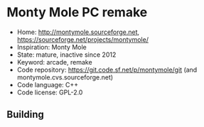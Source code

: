 # Monty Mole PC remake

- Home: http://montymole.sourceforge.net, https://sourceforge.net/projects/montymole/
- Inspiration: Monty Mole
- State: mature, inactive since 2012
- Keyword: arcade, remake
- Code repository: https://git.code.sf.net/p/montymole/git (and montymole.cvs.sourceforge.net)
- Code language: C++
- Code license: GPL-2.0

## Building
